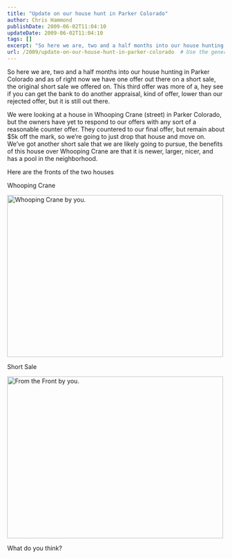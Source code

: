 ```yaml
---
title: "Update on our house hunt in Parker Colorado"
author: Chris Hammond
publishDate: 2009-06-02T11:04:10
updateDate: 2009-06-02T11:04:10
tags: []
excerpt: "So here we are, two and a half months into our house hunting in Parker Colorado and as of right now we have one offer out there on a short sale, the original short sale we offered on. This third offer was more of a, hey see if you can get the bank to do another appraisal, kind of offer, lower than our rejected offer, but it is still out there.  We were looking at a house in Whooping Crane (street) in Parker Colorado, but the owners have yet to respond to our offers with any sort of a reasonable counter offer. They countered to our final offer, but remain about $5k off the mark, so we’re going to just drop that house and move on. We’ve got another short sale that we are likely going to pursue, the benefits of this house over Whooping Crane are that it is newer, larger, nicer, and has a pool in the neighborhood.  Here are the fronts of the two houses  Whooping Crane    Short Sale    What do you think?"
url: /2009/update-on-our-house-hunt-in-parker-colorado  # Use the generated URL with year
---
```

<p>So here we are, two and a half months into our house hunting in Parker Colorado and as of right now we have one offer out there on a short sale, the original short sale we offered on. This third offer was more of a, hey see if you can get the bank to do another appraisal, kind of offer, lower than our rejected offer, but it is still out there.</p>  <p>We were looking at a house in Whooping Crane (street) in Parker Colorado, but the owners have yet to respond to our offers with any sort of a reasonable counter offer. They countered to our final offer, but remain about $5k off the mark, so we’re going to just drop that house and move on. We’ve got another short sale that we are likely going to pursue, the benefits of this house over Whooping Crane are that it is newer, larger, nicer, and has a pool in the neighborhood.</p>  <p>Here are the fronts of the two houses</p>  <p>Whooping Crane</p>  <p><img title="" height="375" alt="Whooping Crane by you." src="https://farm4.static.flickr.com/3581/3570095795_7b75959751.jpg?v=0" width="500" /></p>  <p>Short Sale</p>  <p><img title="" height="375" alt="From the Front by you." src="https://farm4.static.flickr.com/3314/3556013852_4ed6522097.jpg?v=0" width="500" /></p>  <p>What do you think?</p>
